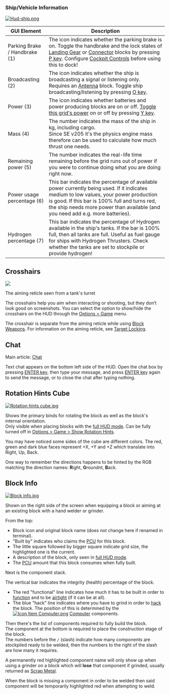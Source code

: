 ### Ship/Vehicle Information

[![Hud-ship.png](https://spaceengineers.wiki.gg/images/Hud-ship.png?9917d3)](https://spaceengineers.wiki.gg/wiki/File:Hud-ship.png)

| GUI Element | Description |
| --- | --- |
| Parking Brake / Handbrake (1) | The icon indicates whether the parking brake is on. Toggle the handbrake and the lock states of [Landing Gear](https://spaceengineers.wiki.gg/wiki/Landing_Gear "Landing Gear") or [Connector](https://spaceengineers.wiki.gg/wiki/Connector "Connector") blocks by pressing [P key](https://spaceengineers.wiki.gg/wiki/Key_Bindings "Key Bindings"). Configure [Cockpit Controls](https://spaceengineers.wiki.gg/wiki/Cockpit_Controls "Cockpit Controls") before using this to dock! |
| Broadcasting (2) | The icon indicates whether the ship is broadcasting a signal or listening only. Requires an [Antenna](https://spaceengineers.wiki.gg/wiki/Antenna "Antenna") block. Toggle ship broadcasting/listening by pressing [O key](https://spaceengineers.wiki.gg/wiki/Key_Bindings "Key Bindings"). |
| Power (3) | The icon indicates whether batteries and power producing blocks are on or off. [Toggle this grid's power](https://spaceengineers.wiki.gg/wiki/Cockpit_Controls "Cockpit Controls") on or off by pressing [Y key](https://spaceengineers.wiki.gg/wiki/Key_Bindings "Key Bindings"). |
| Mass (4) | The number indicates the mass of the ship in kg, including cargo.  <br>Since SE v205 it's the physics engine mass therefore can be used to calculate how much thrust one needs. |
| Remaining power (5) | The number indicates the real-life time remaining before the grid runs out of power if you were to continue doing what you are doing right now. |
| Power usage percentage (6) | This bar indicates the percentage of available power currently being used. If it indicates medium to low values, your power production is good. If this bar is 100% full and turns red, the ship needs more power than available (and you need add e.g. more batteries). |
| Hydrogen percentage (7) | This bar indicates the percentage of Hydrogen available in the ship's tanks. If the bar is 100% full, then all tanks are full. Useful as fuel gauge for ships with Hydrogen Thrusters. Check whether the tanks are set to stockpile or provide hydrogen! |

## Crosshairs

[![](https://spaceengineers.wiki.gg/images/thumb/Aiming-reticle.png/320px-Aiming-reticle.png?a67aeb)](https://spaceengineers.wiki.gg/wiki/File:Aiming-reticle.png)

The aiming reticle seen from a tank's turret

The crosshairs help you aim when interacting or shooting, but they don’t look good on screenshots. You can select the option to show/hide the crosshairs on the HUD through the [Options > Game](https://spaceengineers.wiki.gg/wiki/Options "Options") menu.

The crosshair is separate from the aiming reticle while using [Block Weapons](https://spaceengineers.wiki.gg/wiki/Block_Weapons "Block Weapons"). For information on the aiming reticle, see [Target Locking](https://spaceengineers.wiki.gg/wiki/Target_Locking "Target Locking").

## Chat

Main article: [Chat](https://spaceengineers.wiki.gg/wiki/Chat "Chat")

Text chat appears on the bottom left side of the HUD. Open the chat box by pressing [ENTER key](https://spaceengineers.wiki.gg/wiki/Key_Bindings "Key Bindings"), then type your message, and press [ENTER key](https://spaceengineers.wiki.gg/wiki/Key_Bindings "Key Bindings") again to send the message, or to close the chat after typing nothing.

## Rotation Hints Cube

[![Rotation hints cube.jpg](https://spaceengineers.wiki.gg/images/thumb/Rotation_hints_cube.jpg/200px-Rotation_hints_cube.jpg?3ec363)](https://spaceengineers.wiki.gg/wiki/File:Rotation_hints_cube.jpg)

Shows the primary binds for rotating the block as well as the block's internal orientation.  
Only visible when placing blocks with the [full HUD mode](#Cycling_HUD_Visibility). Can be fully turned off in [Options > Game > Show Rotation Hints](https://spaceengineers.wiki.gg/wiki/Options "Options").

You may have noticed some sides of the cube are different colors. The red, green and dark blue faces represent +X, +Y and +Z which translate into Right, Up, Back.

One way to remember the directions happens to be hinted by the RGB matching the direction names: **R**ight, **G**roundnt, **B**ack.

## Block Info

[![Block info.jpg](https://spaceengineers.wiki.gg/images/thumb/Block_info.jpg/300px-Block_info.jpg?47b19c)](https://spaceengineers.wiki.gg/wiki/File:Block_info.jpg)

Shown on the right side of the screen when equipping a block or aiming at an existing block with a hand welder or grinder.

From the top:

*   Block icon and original block name (does not change here if renamed in terminal).
*   "Built by" indicates who claims the [PCU](https://spaceengineers.wiki.gg/wiki/PCU "PCU") for this block.
*   The little square followed by bigger square indicate grid size, the highlighted one is the current.
*   A description of the block, only seen in [full HUD mode](#Cycling_HUD_Visibility).
*   The [PCU](https://spaceengineers.wiki.gg/wiki/PCU "PCU") amount that this block consumes when fully built.

Next is the component stack.

The vertical bar indicates the integrity (health) percentage of the block.

*   The red "functional" line indicates how much it has to be built in order to [function](https://spaceengineers.wiki.gg/wiki/Functional_Blocks "Functional Blocks") and to be [airtight](https://spaceengineers.wiki.gg/wiki/Airtightness "Airtightness") (if it can be at all).
*   The blue "hack" line indicates where you have to grind in order to [hack](https://spaceengineers.wiki.gg/wiki/Hacking "Hacking") the block. The position of this is determined by the  [![Icon Item Computer.png](https://spaceengineers.wiki.gg/images/thumb/Icon_Item_Computer.png/21px-Icon_Item_Computer.png?65c1a4)](https://spaceengineers.wiki.gg/wiki/Computer "Computer") [Computer](https://spaceengineers.wiki.gg/wiki/Computer "Computer") components.

Then there's the list of components required to fully build the block.  
The component at the bottom is required to place the construction stage of the block.  
The numbers before the `/` (slash) indicate how many components are stockpiled ready to be welded, then the numbers to the right of the slash are how many it requires.

A permanently red highlighted component name will only show up when using a grinder on a block which will **lose** that component if grinded, usually returned as [Scrap Metal](https://spaceengineers.wiki.gg/wiki/Scrap_Metal "Scrap Metal").

When the block is missing a component in order to be welded then said component will be temporarily highlighted red when attempting to weld.
